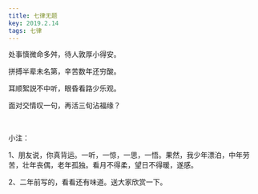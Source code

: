```yaml
---
title: 七律无题
key: 2019.2.14
tags: 七律
---
```


处事慎微命多舛，待人敦厚小得安。

拼搏半辈未名第，辛苦数年还穷酸。

耳顺絮説不中听，眼昏看路少乐观。

面对交情叹一句，再活三旬沾福缘？

</br>

小注：

1、朋友说，你真背运。一听，一惊，一思，一悟。果然，我少年漂泊，中年劳苦，壮年丧偶，老年孤独。看月不得柔，望日不得暖，遂感。

2、二年前写的，看看还有味道。送大家欣赏一下。

</br>

